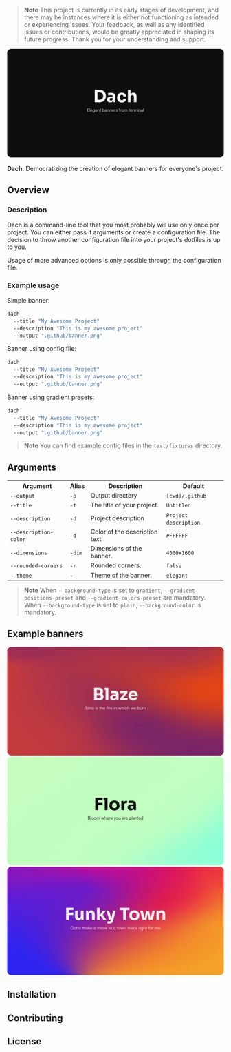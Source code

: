 > **Note**
> This project is currently in its early stages of development, and there may be instances where it is either not functioning as intended or experiencing issues. Your feedback, as well as any identified issues or contributions, would be greatly appreciated in shaping its future progress. Thank you for your understanding  and support.

![Satori](.github/card.png)

**Dach**: Democratizing the creation of elegant banners for everyone's project.

## Overview

### Description

Dach is a command-line tool that you most probably will use only once per project.
You can either pass it arguments or create a configuration file. The decision to throw
another configuration file into your project's dotfiles is up to you.

Usage of more advanced options is only possible through the configuration file.

### Example usage

Simple banner:

```bash
dach
  --title "My Awesome Project"
  --description "This is my awesome project"
  --output ".github/banner.png"
```

Banner using config file:

```bash
dach
  --title "My Awesome Project"
  --description "This is my awesome project"
  --output ".github/banner.png"
```

Banner using gradient presets:

```bash
dach
  --title "My Awesome Project"
  --description "This is my awesome project"
  --output ".github/banner.png"
```

> **Note**
> You can find example config files in the `test/fixtures` directory.

## Arguments

<table>
    <tr>
        <th>Argument</th>
        <th>Alias</th>
        <th>Description</th>
        <th>Default</th>
    </tr>
    <tr>
        <td><code>--output</code></td>
        <td><code>-o</code></td>
        <td>Output directory</td>
        <td><code>[cwd]/.github</code></td>
    </tr>
    <tr>
        <td><code>--title</code></td>
        <td><code>-t</code></td>
        <td>The title of your project.</td>
        <td><code>Untitled</code></td>
    </tr>
    <tr>
        <td><code>--description</code></td>
        <td><code>-d</code></td>
        <td>Project description</td>
        <td><code>Project description</code></td>
    </tr>
    <tr>
        <td><code>--description-color</code></td>
        <td><code>-d</code></td>
        <td>Color of the description text</td>
        <td><code>#FFFFFF</code></td>
    </tr>
    <tr>
        <td><code>--dimensions</code></td>
        <td><code>-dim</code></td>
        <td>Dimensions of the banner.</td>
        <td><code>4000x1600</code></td>
    </tr>
      <tr>
        <td><code>--rounded-corners</code></td>
        <td><code>-r</code></td>
        <td>Rounded corners.</td>
        <td><code>false</code></td>
    </tr>
    <tr>
        <td><code>--theme</code></td>
        <td><code>-</code></td>
        <td>Theme of the banner.</td>
        <td><code>elegant</code></td>
    </tr>

</table>

> **Note**
> When `--background-type` is set to `gradient`, `--gradient-positions-preset` and
> `--gradient-colors-preset` are mandatory. When `--background-type` is set to `plain`,
> `--background-color` is mandatory.

## Example banners

![Blaze](.github/example-banners/blaze.png)
![Flora](.github/example-banners/flora.png)
![Funk](.github/example-banners/funk.png)

## Installation

## Contributing

## License
